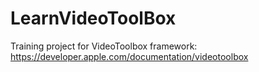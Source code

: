# LearnVideoToolBox
Training project for VideoToolbox framework:
https://developer.apple.com/documentation/videotoolbox
